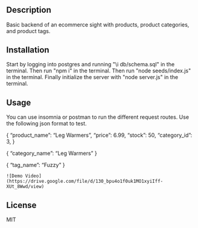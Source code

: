 # <Your-Project-Title>

## Description

Basic backend of an ecommerce sight with products, product categories, and product tags.


## Installation
Start by logging into postgres and running "\i db/schema.sql" in the terminal. Then run "npm i" in the terminal. Then run "node seeds/index.js" in the terminal. Finally initialize the server with "node server.js" in the terminal.

## Usage

You can use insomnia or postman to run the different request routes. Use the following json format to test.

{
    “product_name”: “Leg Warmers”,
    “price”: 6.99,
    “stock”: 50,
    “category_id”: 3,
}

{
“category_name”: “Leg Warmers”
}

{
“tag_name”: “Fuzzy”
}

    ![Demo Video](https://drive.google.com/file/d/130_bpu4o1f0uk1MO1xyiIff-XUt_8Wwd/view)
    

## License

MIT

